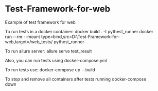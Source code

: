 # Test-Framework-for-web
Example of test framework for web


To run tests in a docker container:
docker build . -t pythest_runner
docker run --rm --mount type=bind,src=D:\Test-Framework-for-web,target=/web_tests/ pythest_runner


To run allure server:
allure serve test_result


Also, you can run tests using docker-compose.yml

To run tests use:
docker-compose up --build 

To stop and remove all containers after tests running
docker-compose down

